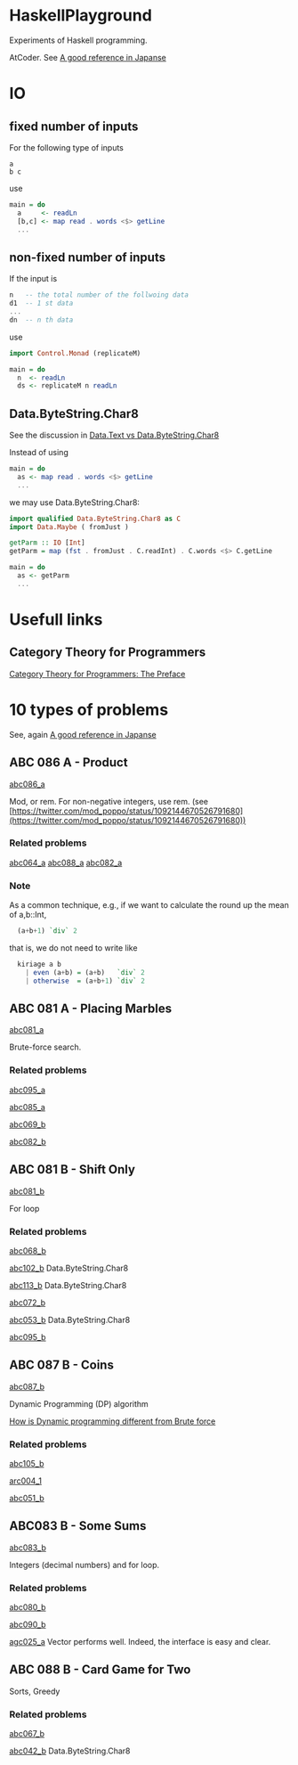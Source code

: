 # HaskellPlayground
Experiments of Haskell programming.

AtCoder.
See 
[A good reference in Japanse](https://qiita.com/drken/items/fd4e5e3630d0f5859067#5-%E9%81%8E%E5%8E%BB%E5%95%8F%E7%B2%BE%E9%81%B8-10-%E5%95%8F)

# IO
## fixed number of inputs
For the following type of inputs

```
a
b c
```

use

```hs
main = do
  a     <- readLn
  [b,c] <- map read . words <$> getLine
  ...
```

## non-fixed number of inputs
If the input is 

```hs
n   -- the total number of the follwoing data
d1  -- 1 st data
...
dn  -- n th data
```

use

```hs
import Control.Monad (replicateM)

main = do
  n  <- readLn
  ds <- replicateM n readLn
```

## Data.ByteString.Char8
See the discussion in 
[Data.Text vs Data.ByteString.Char8](https://stackoverflow.com/questions/8916107/data-text-vs-data-bytestring-char8)

Instead of using

```hs
main = do
  as <- map read . words <$> getLine
  ...

```

we may use Data.ByteString.Char8:

```hs
import qualified Data.ByteString.Char8 as C
import Data.Maybe ( fromJust )

getParm :: IO [Int]
getParm = map (fst . fromJust . C.readInt) . C.words <$> C.getLine

main = do
  as <- getParm
  ...

```

# Usefull links
## Category Theory for Programmers
[Category Theory for Programmers: The Preface](https://bartoszmilewski.com/2014/10/28/category-theory-for-programmers-the-preface/)

# 10 types of problems
See, again
[A good reference in Japanse](https://qiita.com/drken/items/fd4e5e3630d0f5859067#5-%E9%81%8E%E5%8E%BB%E5%95%8F%E7%B2%BE%E9%81%B8-10-%E5%95%8F)


## ABC 086 A - Product
[abc086_a](https://atcoder.jp/contests/abc086/tasks/abc086_a)

Mod, or rem.
For non-negative integers, use rem.
(see [https://twitter.com/mod_poppo/status/1092144670526791680](https://twitter.com/mod_poppo/status/1092144670526791680))

### Related problems
[abc064_a](https://atcoder.jp/contests/abc064/tasks/abc064_a)
[abc088_a](https://atcoder.jp/contests/abc088/tasks/abc088_a)
[abc082_a](https://atcoder.jp/contests/abc082/tasks/abc082_a)

### Note
As a common technique, e.g., if we want to calculate the round up the mean of a,b::Int,

```hs
  (a+b+1) `div` 2
```

that is, we do not need to write like

```hs
  kiriage a b
    | even (a+b) = (a+b)   `div` 2
    | otherwise  = (a+b+1) `div` 2 
```
  
## ABC 081 A - Placing Marbles
[abc081_a](https://atcoder.jp/contests/abc081/tasks/abc081_a)

Brute-force search.

### Related problems
[abc095_a](https://atcoder.jp/contests/abc095/tasks/abc095_a)

[abc085_a](https://atcoder.jp/contests/abc085/tasks/abc085_a)

[abc069_b](https://atcoder.jp/contests/abc069/tasks/abc069_b)

[abc082_b](https://atcoder.jp/contests/abc082/tasks/abc082_b)

## ABC 081 B - Shift Only
[abc081_b](https://atcoder.jp/contests/abc081/tasks/abc081_b)

For loop

### Related problems
[abc068_b](https://atcoder.jp/contests/abc068/tasks/abc068_b)

[abc102_b](https://atcoder.jp/contests/abc102/tasks/abc102_b)
Data.ByteString.Char8

[abc113_b](https://atcoder.jp/contests/abc113/tasks/abc113_b)
Data.ByteString.Char8

[abc072_b](https://atcoder.jp/contests/abc072/tasks/abc072_b)

[abc053_b](https://atcoder.jp/contests/abc053/tasks/abc053_b)
Data.ByteString.Char8

[abc095_b](https://atcoder.jp/contests/abc095/tasks/abc095_b)

## ABC 087 B - Coins
[abc087_b](https://atcoder.jp/contests/abc087/tasks/abc087_b)

Dynamic Programming (DP) algorithm

[How is Dynamic programming different from Brute force](https://cs.stackexchange.com/questions/23599/how-is-dynamic-programming-different-from-brute-force)

### Related problems
[abc105_b](https://atcoder.jp/contests/abc105/tasks/abc105_b)

[arc004_1](https://arc004.contest.atcoder.jp/tasks/arc004_1)

[abc051_b](https://atcoder.jp/contests/abc051/tasks/abc051_b)

## ABC083 B - Some Sums
[abc083_b](https://atcoder.jp/contests/abc083/tasks/abc083_b)

Integers (decimal numbers) and for loop.

### Related problems
[abc080_b](https://atcoder.jp/contests/abc080/tasks/abc080_b)

[abc090_b](https://beta.atcoder.jp/contests/abc090/tasks/abc090_b)

[agc025_a](https://beta.atcoder.jp/contests/agc025/tasks/agc025_a)
Vector performs well.
Indeed, the interface is easy and clear.

## ABC 088 B - Card Game for Two

Sorts, Greedy

### Related problems
[abc067_b](https://atcoder.jp/contests/abc067/tasks/abc067_b)

[abc042_b](https://beta.atcoder.jp/contests/abc042/tasks/abc042_b)
Data.ByteString.Char8
